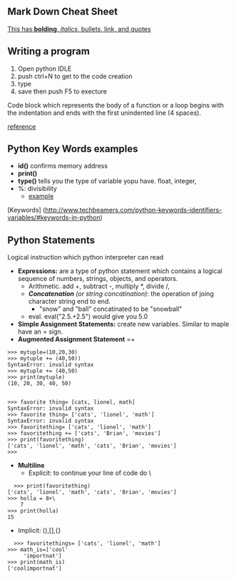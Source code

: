 ## Mark Down Cheat Sheet 
[This has **bolding**, *italics*, bullets, link, and quotes](http://nestacms.com/docs/creating-content/markdown-cheat-sheet)

## Writing a program

1. Open python IDLE
2. push ctrl+N to get to the code creation 
3. type
4. save then push F5 to execture 

Code block which represents the body of a function or a loop begins with the indentation and ends with the first unindented line (4 spaces).

[reference](http://www.techbeamers.com/python-tutorial-step-by-step/#silent-features-in-python)

## Python Key Words examples
* **id()** confirms  memory address
* **print()** 
* **type()** tells you the type of variable yopu have. float, integer, 
* %: divisibility
	* [example](https://github.com/brandibushman/Math-4610-USU-Keobbe/blob/master/Practice/else%20if%20.md)


[Keywords] (http://www.techbeamers.com/python-keywords-identifiers-variables/#keywords-in-python)


## Python Statements
Logical instruction which python interpreter can read
* **Expressions:** are a type of python statement which contains a logical sequence of numbers, strings, objects, and operators. 
  * Arithmetic. add +, subtract -, multiply *, divide /, 
  * ***Concatenation*** *(or string concatination)*: the operation of joing character string end to end. 
      * "snow" and "ball" concatinated to be "snowball"
  * eval. eval("2.5.+2.5") would give you 5.0
 * **Simple Assignment Statements:** create new variables. Similar to maple have an = sign. 
 * **Augmented Assignment Statement** =+ 
~~~
>>> mytuple=(10,20,30)
>>> mytuple += (40,50))
SyntaxError: invalid syntax
>>> mytuple += (40,50)
>>> print(mytuple)
(10, 20, 30, 40, 50)


>>> favorite thing= [cats, lionel, math]
SyntaxError: invalid syntax
>>> favorite thing= ['cats', 'lionel', 'math']
SyntaxError: invalid syntax
>>> favoritething= ['cats', 'lionel', 'math']
>>> favoritething += ['cats', 'Brian', 'movies']
>>> print(favoritething)
['cats', 'lionel', 'math', 'cats', 'Brian', 'movies']
>>> 
~~~
* **Multiline**
  * Explicit: to continue your line of code do \ 
~~~
  >>> print(favoritething)
['cats', 'lionel', 'math', 'cats', 'Brian', 'movies']
>>> holla = 8+\
	7
>>> print(holla)
15
~~~
  * Implicit: (),[],{}
~~~
  >>> favoritethings= ['cats', 'lionel', 'math']
>>> math_is=['cool'
	 'importnat']
>>> print(math_is)
['coolimportnat']
~~~
